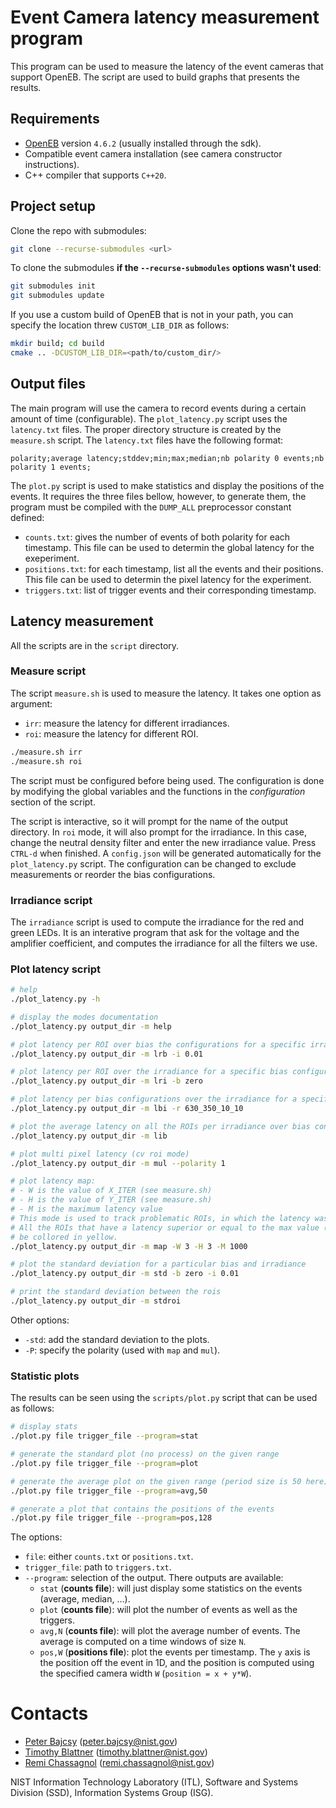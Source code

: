 # Event Camera latency measurement program

This program can be used to measure the latency of the event cameras that
support OpenEB. The script are used to build graphs that presents the results.

## Requirements

- [OpenEB](https://github.com/prophesee-ai/openeb/tree/4.6.2) version `4.6.2` (usually installed through the sdk).
- Compatible event camera installation (see camera constructor instructions).
- C++ compiler that supports `C++20`.

## Project setup

Clone the repo with submodules:

```sh
git clone --recurse-submodules <url>
```

To clone the submodules **if the `--recurse-submodules` options wasn't used**:

```sh
git submodules init
git submodules update
```

If you use a custom build of OpenEB that is not in your path, you can specify
the location threw `CUSTOM_LIB_DIR` as follows:

```sh
mkdir build; cd build
cmake .. -DCUSTOM_LIB_DIR=<path/to/custom_dir/>
```

## Output files

The main program will use the camera to record events during a certain amount of
time (configurable). The `plot_latency.py` script uses the `latency.txt` files.
The proper directory structure is created by the `measure.sh` script. The
`latency.txt` files have the following format:

```
polarity;average latency;stddev;min;max;median;nb polarity 0 events;nb polarity 1 events;
```

The `plot.py` script is used to make statistics and display the positions of the
events. It requires the three files bellow, however, to generate them, the
program must be compiled with the `DUMP_ALL` preprocessor constant defined:

- `counts.txt`: gives the number of events of both polarity for each timestamp.
  This file can be used to determin the global latency for the exeperiment.
- `positions.txt`: for each timestamp, list all the events and their positions.
  This file can be used to determin the pixel latency for the experiment.
- `triggers.txt`: list of trigger events and their corresponding timestamp.

## Latency measurement

All the scripts are in the `script` directory.

### Measure script

The script `measure.sh` is used to measure the latency. It takes one option as
argument:

- `irr`: measure the latency for different irradiances.
- `roi`: measure the latency for different ROI.

```sh
./measure.sh irr
./measure.sh roi
```

The script must be configured before being used. The configuration is done by
modifying the global variables and the functions in the *configuration* section
of the script.

The script is interactive, so it will prompt for the name of the output
directory. In `roi` mode, it will also prompt for the irradiance. In this case,
change the neutral density filter and enter the new irradiance value. Press
`CTRL-d` when finished. A `config.json` will be generated automatically for the
`plot_latency.py` script. The configuration can be changed to exclude
measurements or reorder the bias configurations.

### Irradiance script

The `irradiance` script is used to compute the irradiance for the red and green
LEDs. It is an interative program that ask for the voltage and the amplifier
coefficient, and computes the irradiance for all the filters we use.

### Plot latency script

```sh
# help
./plot_latency.py -h

# display the modes documentation
./plot_latency.py output_dir -m help

# plot latency per ROI over bias the configurations for a specific irradiance
./plot_latency.py output_dir -m lrb -i 0.01

# plot latency per ROI over the irradiance for a specific bias configuration
./plot_latency.py output_dir -m lri -b zero

# plot latency per bias configurations over the irradiance for a specific ROI
./plot_latency.py output_dir -m lbi -r 630_350_10_10

# plot the average latency on all the ROIs per irradiance over bias configurations
./plot_latency.py output_dir -m lib

# plot multi pixel latency (cv roi mode)
./plot_latency.py output_dir -m mul --polarity 1

# plot latency map:
# - W is the value of X_ITER (see measure.sh)
# - H is the value of Y_ITER (see measure.sh)
# - M is the maximum latency value
# This mode is used to track problematic ROIs, in which the latency was too big.
# All the ROIs that have a latency superior or equal to the max value (M) will
# be collored in yellow.
./plot_latency.py output_dir -m map -W 3 -H 3 -M 1000

# plot the standard deviation for a particular bias and irradiance
./plot_latency.py output_dir -m std -b zero -i 0.01

# print the standard deviation between the rois
./plot_latency.py output_dir -m stdroi
```

Other options:
- `-std`: add the standard deviation to the plots.
- `-P`: specify the polarity (used with `map` and `mul`).

### Statistic plots


The results can be seen using the `scripts/plot.py` script that can be used as
follows:

```sh
# display stats
./plot.py file trigger_file --program=stat

# generate the standard plot (no process) on the given range
./plot.py file trigger_file --program=plot

# generate the average plot on the given range (period size is 50 here)
./plot.py file trigger_file --program=avg,50

# generate a plot that contains the positions of the events
./plot.py file trigger_file --program=pos,128
```

The options:

- `file`: either `counts.txt` or `positions.txt`.
- `trigger_file`: path to `triggers.txt`.
- `--program`: selection of the output. There outputs are available:
  - `stat` (**counts file**): will just display some statistics on the events
    (average, median, ...).
  - `plot` (**counts file**): will plot the number of events as well as the
    triggers.
  - `avg,N` (**counts file**): will plot the average number of events. The
    average is computed on a time windows of size `N`.
  - `pos,W` (**positions file**): plot the events per timestamp. The `y` axis is
    the position off the event in 1D, and the position is computed using the
    specified camera width `W` (`position = x + y*W`).

# Contacts

- [Peter Bajcsy](peter.bajcsy@nist.gov) (peter.bajcsy@nist.gov)
- [Timothy Blattner](timothy.blattner@nist.gov) (timothy.blattner@nist.gov)
- [Remi Chassagnol](remi.chassagnol@nist.gov) (remi.chassagnol@nist.gov)

NIST Information Technology Laboratory (ITL), Software and Systems Division
(SSD), Information Systems Group (ISG).
